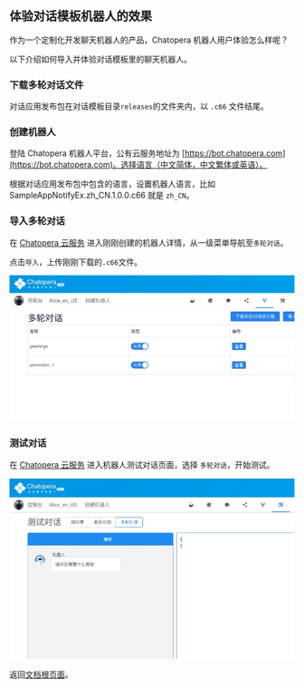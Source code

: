 ## 体验对话模板机器人的效果

作为一个定制化开发聊天机器人的产品，Chatopera 机器人用户体验怎么样呢？

以下介绍如何导入并体验对话模板里的聊天机器人。

### 下载多轮对话文件

对话应用发布包在对话模板目录`releases`的文件夹内，以 `.c66` 文件结尾。

### 创建机器人

登陆 Chatopera 机器人平台，公有云服务地址为 [https://bot.chatopera.com](https://bot.chatopera.com)。选择语言（中文简体，中文繁体或英语）。

根据对话应用发布包中包含的语言，设置机器人语言，比如 SampleAppNotifyEx.zh_CN.1.0.0.c66 就是 `zh_CN`。

### 导入多轮对话

在 [Chatopera 云服务](https://bot.chatopera.com) 进入刚刚创建的机器人详情，从一级菜单导航至`多轮对话`。

点击`导入`，上传刚刚下载的`.c66`文件。

![](../assets/4.jpg)

### 测试对话

在 [Chatopera 云服务](https://bot.chatopera.com) 进入机器人测试对话页面，选择 `多轮对话`，开始测试。

![](../assets/3.jpg)

返回[文档根页面](../)。
